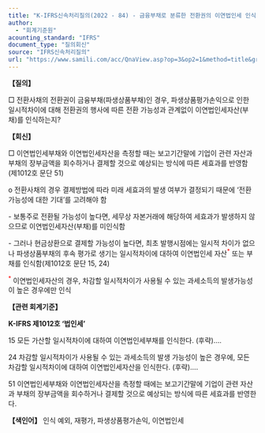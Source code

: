 ```yaml
---
title: "K-IFRS신속처리질의(2022 - 84) - 금융부채로 분류한 전환권의 이연법인세 인식 여부"
author:
  - "회계기준원"
acounting_standard: "IFRS"
document_type: "질의회신"
source: "IFRS신속처리질의"
url: "https://www.samili.com/acc/QnaView.asp?op=3&op2=1&method=title&group=2124-15;1&orgcode=3&searchword=&page=8&code=K%2DIFRS%EC%8B%A0%EC%86%8D%EC%B2%98%EB%A6%AC%EC%A7%88%EC%9D%98%2D84%3A20221219"
---
```

**【질의】**

  

□ 전환사채의 전환권이 금융부채(파생상품부채)인 경우, 파생상품평가손익으로 인한 일시적차이에 대해 전환권의 행사에 따른 전환 가능성과 관계없이 이연법인세자산(부채)를 인식하는지?

  
  

**【회신】**

  

□ 이연법인세부채와 이연법인세자산을 측정할 때는 보고기간말에 기업이 관련 자산과 부채의 장부금액을 회수하거나 결제할 것으로 예상되는 방식에 따른 세효과를 반영함(제1012호 문단 51)

  

o 전환사채의 경우 결제방법에 따라 미래 세효과의 발생 여부가 결정되기 때문에 ‘전환가능성에 대한 기대’를 고려해야 함

  

\- 보통주로 전환될 가능성이 높다면, 세무상 자본거래에 해당하여 세효과가 발생하지 않으므로 이연법인세자산(부채)를 미인식함

\- 그러나 현금상환으로 결제할 가능성이 높다면, 최초 발행시점에는 일시적 차이가 없으나 파생상품부채의 후속 평가로 생기는 일시적차이에 대하여 이연법인세 자산<sup><font color="red">*</font></sup> 또는 부채를 인식함(제1012호 문단 15, 24)

<sup><font color="red">*</font></sup> 이연법인세자산의 경우, 차감할 일시적차이가 사용될 수 있는 과세소득의 발생가능성이 높은 경우에만 인식

  
  

**【관련 회계기준】**

  

**K-IFRS 제1012호 ‘법인세’**

  

15 모든 가산할 일시적차이에 대하여 이연법인세부채를 인식한다. (후략)….

  

24 차감할 일시적차이가 사용될 수 있는 과세소득의 발생 가능성이 높은 경우에, 모든 차감할 일시적차이에 대하여 이연법인세자산을 인식한다. (후략)….

  

51 이연법인세부채와 이연법인세자산을 측정할 때에는 보고기간말에 기업이 관련 자산과 부채의 장부금액을 회수하거나 결제할 것으로 예상되는 방식에 따른 세효과를 반영한다.

  
  

**【색인어】** 인식 예외, 재평가, 파생상품평가손익, 이연법인세
